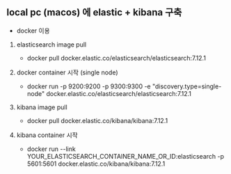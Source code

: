 ## local pc (macos) 에 elastic + kibana 구축

- docker 이용

1. elasticsearch image pull
    - docker pull docker.elastic.co/elasticsearch/elasticsearch:7.12.1

2. docker container 시작 (single node)
    - docker run -p 9200:9200 -p 9300:9300 -e "discovery.type=single-node" docker.elastic.co/elasticsearch/elasticsearch:7.12.1

3. kibana image pull 
    - docker pull docker.elastic.co/kibana/kibana:7.12.1

4. kibana container 시작
    - docker run --link YOUR_ELASTICSEARCH_CONTAINER_NAME_OR_ID:elasticsearch -p 5601:5601 docker.elastic.co/kibana/kibana:7.12.1
